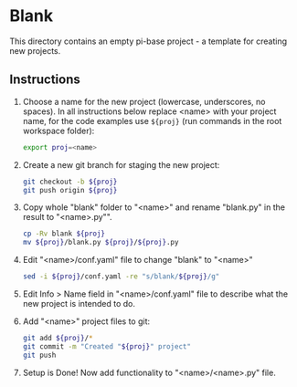 # Blank

This directory contains an empty pi-base project - a template for creating new projects.

## Instructions

1. Choose a name for the new project (lowercase, underscores, no spaces). In all instructions below replace \<name\> with your project name, for the code examples use `${proj}` (run commands in the root workspace folder):

    ```bash
    export proj=<name>
    ```

2. Create a new git branch for staging the new project:

    ```bash
    git checkout -b ${proj}
    git push origin ${proj}
    ```

3. Copy whole "blank" folder to "\<name\>" and rename "blank.py" in the result to "\<name\>.py"".

   ```bash
   cp -Rv blank ${proj}
   mv ${proj}/blank.py ${proj}/${proj}.py
   ```

4. Edit "\<name\>/conf.yaml" file to change "blank" to "\<name\>"

    ```bash
    sed -i ${proj}/conf.yaml -re "s/blank/${proj}/g"
    ```

5. Edit Info > Name field in "\<name\>/conf.yaml" file to describe what the new project is intended to do.

6. Add "\<name\>" project files to git:

    ```bash
    git add ${proj}/*
    git commit -m "Created "${proj}" project"
    git push
    ```
  
7. Setup is Done! Now add functionality to "\<name\>/\<name\>.py" file.
